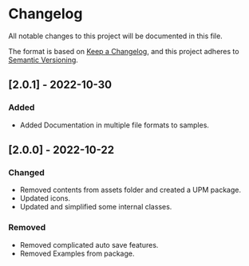 # Changelog
All notable changes to this project will be documented in this file.

The format is based on [Keep a Changelog](https://keepachangelog.com/en/1.0.0/),
and this project adheres to [Semantic Versioning](https://semver.org/spec/v2.0.0.html).

## [2.0.1] - 2022-10-30

### Added
- Added Documentation in multiple file formats to samples.

## [2.0.0] - 2022-10-22

### Changed
- Removed contents from assets folder and created a UPM package.
- Updated icons.
- Updated and simplified some internal classes.

### Removed
- Removed complicated auto save features.
- Removed Examples from package.